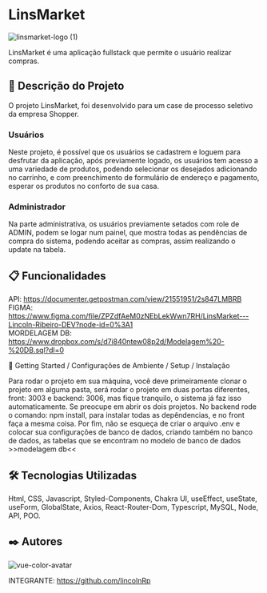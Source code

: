 # LinsMarket

![linsmarket-logo (1)](https://user-images.githubusercontent.com/93271677/196770077-4aec5618-1872-4df6-a594-feeb208ea083.png)

LinsMarket é uma aplicação fullstack que permite o usuário realizar compras.

## 🚀 Descrição do Projeto

O projeto LinsMarket, foi desenvolvido para um case de processo seletivo da empresa Shopper.

### Usuários
Neste projeto, é possível que os usuários se cadastrem e loguem para desfrutar da aplicação, após previamente logado, os usuários tem acesso a uma variedade de produtos, podendo selecionar os desejados adicionando no carrinho, e com preenchimento de formulário de endereço e pagamento, esperar os produtos no conforto de sua casa.

### Administrador
Na parte administrativa, os usuários previamente setados com role de ADMIN, podem se logar num painel, que mostra todas as pendências de compra do sistema, podendo aceitar as compras, assim realizando o update na tabela.

## 📋 Funcionalidades

API: https://documenter.getpostman.com/view/21551951/2s847LMBRB </br>
FIGMA: https://www.figma.com/file/ZPZdfAeM0zNEbLekWwn7RH/LinsMarket---Lincoln-Ribeiro-DEV?node-id=0%3A1 </br>
MORDELAGEM DB: https://www.dropbox.com/s/d7i840ntew08p2d/Modelagem%20-%20DB.sql?dl=0

🔧 Getting Started / Configurações de Ambiente / Setup / Instalação
 
Para rodar o projeto em sua máquina, você deve primeiramente clonar o projeto em alguma pasta, será rodar o projeto em duas portas diferentes, front: 3003 e backend: 3006, mas fique tranquilo, o sistema já faz isso automaticamente. Se preocupe em abrir os dois projetos. No backend rode o comando: npm install, para instalar todas as depêndencias, e no front faça a mesma coisa.
Por fim, não se esqueça de criar o arquivo .env e colocar sua configurações de banco de dados, criando também no banco de dados, as tabelas que se encontram no modelo  de banco de dados >>modelagem db<<

## 🛠️ Tecnologias Utilizadas
Html, CSS, Javascript, Styled-Components, Chakra UI, useEffect, useState, useForm, GlobalState, Axios, React-Router-Dom, Typescript, MySQL, Node, API, POO.

## ✒️ Autores

![vue-color-avatar](https://user-images.githubusercontent.com/93271677/195719553-fa3bdb3c-7fb0-41bb-b6f2-9ca6ef6b26de.png)

INTEGRANTE: https://github.com/lincolnRp


